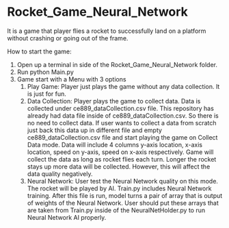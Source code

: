# Rocket_Game_Neural_Network
It is a game that player flies a rocket to successfully land on a platform without crashing or going out of the frame.

How to start the game:

1) Open up a terminal in side of the Rocket_Game_Neural_Network folder.
2) Run python Main.py
3) Game start with a Menu with 3 options
   1) Play Game:
      Player just plays the game without any data collection. It is just for fun.
   2) Data Collection:
      Player plays the game to collect data. Data is collected under ce889_dataCollection.csv file. This repository has already had data file inside of ce889_dataCollection.csv. So there is no need to collect       data. If user wants to collect a data from scratch just back this data up in different file and empty ce889_dataCollection.csv file and start playing the game on Collect Data mode. Data will include 4         columns y-axis location, x-axis location, speed on y-axis, speed on x-axis respectively. Game will collect the data as long as rocket flies each turn. Longer the rocket stays up more data will be              collected. However, this will affect the data quality negatively.
   3) Neural Network:
      User test the Neural Network quality on this mode. The rocket will be played by AI.
      Train.py includes Neural Network training. After this file is run, model turns a pair of array that is output of weights of the Neural Network.
      User should put these arrays that are taken from Train.py inside of the NeuralNetHolder.py to run Neural Network AI properly.
